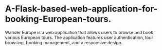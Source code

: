 # A-Flask-based-web-application-for-booking-European-tours.
Wander Europe is a web application that allows users to browse and book various European tours. The application features user authentication, tour browsing, booking management, and a responsive design.

